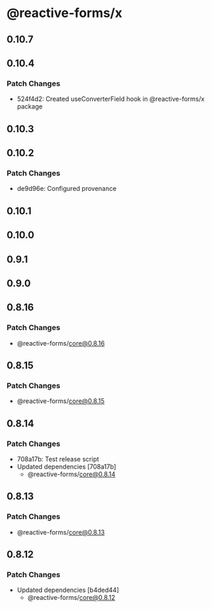 # @reactive-forms/x

## 0.10.7

## 0.10.4

### Patch Changes

-   524f4d2: Created useConverterField hook in @reactive-forms/x package

## 0.10.3

## 0.10.2

### Patch Changes

-   de9d96e: Configured provenance

## 0.10.1

## 0.10.0

## 0.9.1

## 0.9.0

## 0.8.16

### Patch Changes

-   @reactive-forms/core@0.8.16

## 0.8.15

### Patch Changes

-   @reactive-forms/core@0.8.15

## 0.8.14

### Patch Changes

-   708a17b: Test release script
-   Updated dependencies [708a17b]
    -   @reactive-forms/core@0.8.14

## 0.8.13

### Patch Changes

-   @reactive-forms/core@0.8.13

## 0.8.12

### Patch Changes

-   Updated dependencies [b4ded44]
    -   @reactive-forms/core@0.8.12
